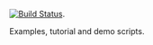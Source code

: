 [![Build Status](https://travis-ci.org/BhallaLab/moose-examples.svg)](https://travis-ci.org/BhallaLab/moose-examples).

Examples, tutorial and demo scripts.
